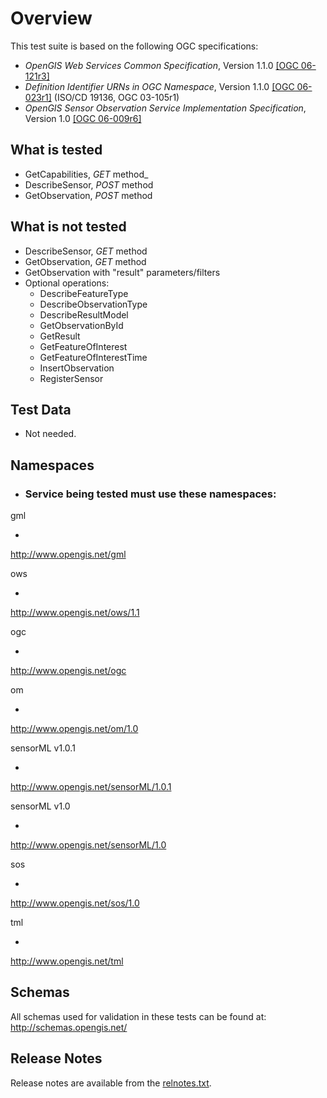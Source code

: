 # Overview

This test suite is based on the following OGC specifications:

  * _OpenGIS Web Services Common Specification_, Version 1.1.0 [[OGC 06-121r3]](http://portal.opengeospatial.org/files/?artifact_id=20040)
  * _Definition Identifier URNs in OGC Namespace_, Version 1.1.0 [[OGC 06-023r1]](http://portal.opengeospatial.org/files/?artifact_id=4700) (ISO/CD 19136, OGC 03-105r1)
  * _OpenGIS Sensor Observation Service Implementation Specification_, Version 1.0 [[OGC 06-009r6]](http://portal.opengeospatial.org/files/?artifact_id=26667)

## What is tested

  * GetCapabilities, _GET_ method_
  * DescribeSensor, _POST_ method
  * GetObservation, _POST_ method

## What is not tested

  * DescribeSensor, _GET_ method
  * GetObservation, _GET_ method
  * GetObservation with "result" parameters/filters
  * Optional operations: 
    * DescribeFeatureType
    * DescribeObservationType
    * DescribeResultModel
    * GetObservationById
    * GetResult
    * GetFeatureOfInterest
    * GetFeatureOfInterestTime
    * InsertObservation
    * RegisterSensor
  

## Test Data

  * Not needed.

## Namespaces

  * ### Service being tested must use these namespaces:

gml

-
http://www.opengis.net/gml

ows

-
http://www.opengis.net/ows/1.1

ogc

-
http://www.opengis.net/ogc

om

-
http://www.opengis.net/om/1.0

sensorML v1.0.1

-
http://www.opengis.net/sensorML/1.0.1

sensorML v1.0

-
http://www.opengis.net/sensorML/1.0

sos

-
http://www.opengis.net/sos/1.0

tml

-
http://www.opengis.net/tml

## Schemas

All schemas used for validation in these tests can be found at:
<http://schemas.opengis.net/>

## Release Notes

Release notes are available from the [relnotes.txt](relnotes.txt).

